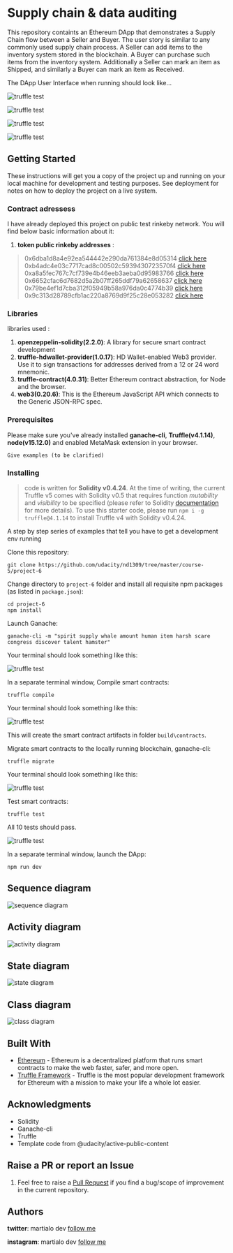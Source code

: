 # Supply chain & data auditing

This repository containts an Ethereum DApp that demonstrates a Supply Chain flow between a Seller and Buyer. The user story is similar to any commonly used supply chain process. A Seller can add items to the inventory system stored in the blockchain. A Buyer can purchase such items from the inventory system. Additionally a Seller can mark an item as Shipped, and similarly a Buyer can mark an item as Received.

The DApp User Interface when running should look like...

![truffle test](images/ftc_product_overview.png)

![truffle test](images/ftc_farm_details.png)

![truffle test](images/ftc_product_details.png)

![truffle test](images/ftc_transaction_history.png)



## Getting Started

These instructions will get you a copy of the project up and running on your local machine for development and testing purposes. 
See deployment for notes on how to deploy the project on a live system.

### Contract adressess
I have already deployed this project on public test rinkeby network. You will find below basic information about it:

1. **token public rinkeby addresses** :


> 0x6dba1d8a4e92ea544442e290da761384e8d05314 [click here](https://rinkeby.etherscan.io/address/0x6dba1d8a4e92ea544442e290da761384e8d05314)
> 0xb4adc4e03c7717cad8c00502c5939430723570f4 [click here](https://rinkeby.etherscan.io/address/0xb4adc4e03c7717cad8c00502c5939430723570f4)
> 0xa8a5fec767c7cf739e4b46eeb3aeba0d95983766 [click here](https://rinkeby.etherscan.io/address/0xa8a5fec767c7cf739e4b46eeb3aeba0d95983766)
> 0x6652cfac6d7682d5a2b07ff265ddf79a62658637 [click here](https://rinkeby.etherscan.io/address/0x6652cfac6d7682d5a2b07ff265ddf79a62658637)
> 0x79be4ef1d7cba312f05949b58a976da0c4774b39 [click here](https://rinkeby.etherscan.io/address/0x79be4ef1d7cba312f05949b58a976da0c4774b39)
> 0x9c313d28789cfb1ac220a8769d9f25c28e053282 [click here](https://rinkeby.etherscan.io/address/0x9c313d28789cfb1ac220a8769d9f25c28e053282)

### Libraries
libraries used :
1. **openzeppelin-solidity(2.2.0)**: A library for secure smart contract development
2. **truffle-hdwallet-provider(1.0.17)**: HD Wallet-enabled Web3 provider. Use it to sign transactions for addresses derived from a 12 or 24 word mnemonic.
3. **truffle-contract(4.0.31)**: Better Ethereum contract abstraction, for Node and the browser.
4. **web3(0.20.6)**: This is the Ethereum JavaScript API which connects to the Generic JSON-RPC spec.

### Prerequisites

Please make sure you've already installed **ganache-cli**, **Truffle(v4.1.14)**, **node(v15.12.0)** and enabled MetaMask extension in your browser.

```
Give examples (to be clarified)
```

### Installing

> code is written for **Solidity v0.4.24**. At the time of writing, the current Truffle v5 comes with Solidity v0.5 that requires function *mutability* and *visibility* to be specified (please refer to Solidity [documentation](https://docs.soliditylang.org/en/v0.5.0/050-breaking-changes.html) for more details). To use this starter code, please run `npm i -g truffle@4.1.14` to install Truffle v4 with Solidity v0.4.24. 

A step by step series of examples that tell you have to get a development env running

Clone this repository:

```
git clone https://github.com/udacity/nd1309/tree/master/course-5/project-6
```

Change directory to ```project-6``` folder and install all requisite npm packages (as listed in ```package.json```):

```
cd project-6
npm install
```

Launch Ganache:

```
ganache-cli -m "spirit supply whale amount human item harsh scare congress discover talent hamster"
```

Your terminal should look something like this:

![truffle test](images/ganache-cli.png)

In a separate terminal window, Compile smart contracts:

```
truffle compile
```

Your terminal should look something like this:

![truffle test](images/truffle_compile.png)

This will create the smart contract artifacts in folder ```build\contracts```.

Migrate smart contracts to the locally running blockchain, ganache-cli:

```
truffle migrate
```

Your terminal should look something like this:

![truffle test](images/truffle_migrate.png)

Test smart contracts:

```
truffle test
```

All 10 tests should pass.

![truffle test](images/truffle_test.png)

In a separate terminal window, launch the DApp:

```
npm run dev
```

## Sequence diagram

![sequence diagram](images/sequence.png)

## Activity diagram

![activity diagram](images/activity.png)

## State diagram

![state diagram](images/state.png)


## Class diagram

![class diagram](images/class.png)

## Built With

* [Ethereum](https://www.ethereum.org/) - Ethereum is a decentralized platform that runs smart contracts
to make the web faster, safer, and more open.
* [Truffle Framework](http://truffleframework.com/) - Truffle is the most popular development framework for Ethereum with a mission to make your life a whole lot easier.


## Acknowledgments

* Solidity
* Ganache-cli
* Truffle
* Template code from @udacity/active-public-content

## Raise a PR or report an Issue
1. Feel free to raise a [Pull Request](https://github.com/martialo12/supplychain_dapp/pulls) if you find a bug/scope of improvement in the current repository. 


## Authors

**twitter**: martialo dev [follow me](https://twitter.com/martialobug)

**instagram**: martialo dev [follow me](https://www.instagram.com/martialo_dev/)

